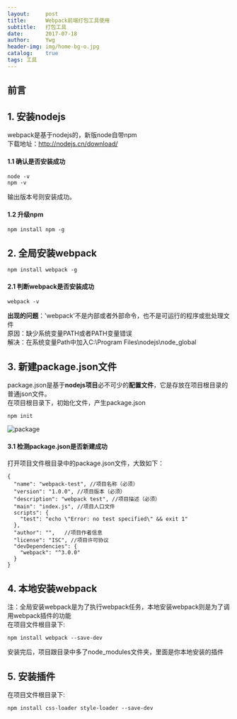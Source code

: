 ```yaml
---
layout:     post
title:      Webpack前端打包工具使用
subtitle:   打包工具
date:       2017-07-18
author:     Ywg
header-img: img/home-bg-o.jpg
catalog:    true
tags: 工具
---
```


## 前言


## 1. 安装nodejs
webpack是基于nodejs的，新版node自带npm <br>
下载地址：http://nodejs.cn/download/ 

#### 1.1 确认是否安装成功
``` 
node -v
npm -v
``` 
输出版本号则安装成功。

#### 1.2 升级npm
``` 
npm install npm -g
``` 

## 2. 全局安装webpack
```
npm install webpack -g 
```
#### 2.1 判断webpack是否安装成功
```
webpack -v
```
**出现的问题**：'webpack'不是内部或者外部命令，也不是可运行的程序或批处理文件 <br>
原因：缺少系统变量PATH或者PATH变量错误 <br>
解决：在系统变量Path中加入C:\Program Files\nodejs\node_global 

## 3. 新建package.json文件
package.json是基于**nodejs项目**必不可少的**配置文件**，它是存放在项目根目录的普通json文件。<br>
在项目根目录下，初始化文件，产生package.json
```
npm init
```
![package](http://img.blog.csdn.net/20160403162526733)

#### 3.1 检测package.json是否新建成功
打开项目文件根目录中的package.json文件，大致如下：
```
{
  "name": "webpack-test", //项目名称（必须）
  "version": "1.0.0", //项目版本（必须）
  "description": "webpack test", //项目描述（必须）
  "main": "index.js", //项目人口文件
  scripts": {
    "test": "echo \"Error: no test specified\" && exit 1"
  },
  "author": "",   //项目作者信息
  "license": "ISC", //项目许可协议
  "devDependencies": {
    "webpack": "^3.0.0"
  } 
}
```

## 4. 本地安装webpack
注：全局安装webpack是为了执行webpack任务，本地安装webpack则是为了调用webpack插件的功能 <br>
在项目文件根目录下:
```
npm install webpack --save-dev
```
安装完后，项目跟目录中多了node_modules文件夹，里面是你本地安装的插件

## 5. 安装插件
在项目文件根目录下:
```
npm install css-loader style-loader --save-dev 
```
